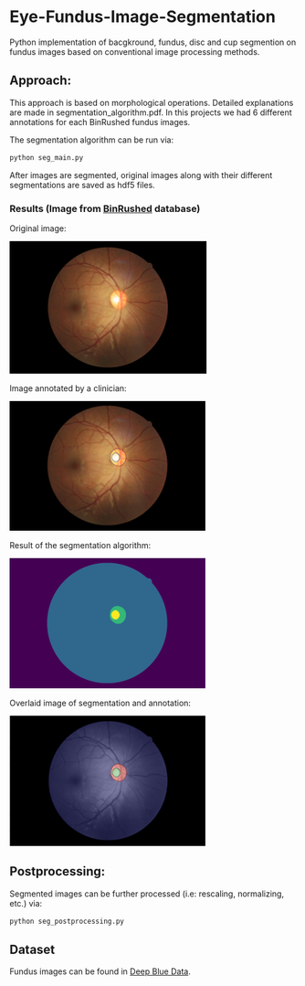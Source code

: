 # Eye-Fundus-Image-Segmentation

Python implementation of bacgkround, fundus, disc and cup segmention on fundus images based on conventional image processing methods.

## Approach: 
This approach is based on morphological operations.
Detailed explanations are made in segmentation_algorithm.pdf.
In this projects we had 6 different annotations for each BinRushed fundus images.

The segmentation algorithm can be run via:
```Python
python seg_main.py
```
After images are segmented, original images along with their different segmentations are saved as hdf5 files.

### Results (Image from [BinRushed](https://deepblue.lib.umich.edu/data/concern/data_sets/3b591905z) database)
Original image:

![ ](images/original_image.png)

Image annotated by a clinician:

![ ](images/annotated_image.png)

Result of the segmentation algorithm:

![ ](images/segmented_image.png)

Overlaid image of segmentation and annotation:

![ ](images/segmentation_overlaid.png)

## Postprocessing:
Segmented images can be further processed (i.e: rescaling, normalizing, etc.) via: 
```Python
python seg_postprocessing.py
```
## Dataset
Fundus images can be found in [Deep Blue Data](https://deepblue.lib.umich.edu/data/concern/data_sets/3b591905z).